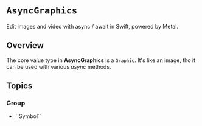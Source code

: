 # ``AsyncGraphics``

Edit images and video with async / await in Swift, powered by Metal.

## Overview

The core value type in **AsyncGraphics** is a ``Graphic``.
It's like an image, tho it can be used with various *async* methods.

## Topics

### <!--@START_MENU_TOKEN@-->Group<!--@END_MENU_TOKEN@-->

- <!--@START_MENU_TOKEN@-->``Symbol``<!--@END_MENU_TOKEN@-->
